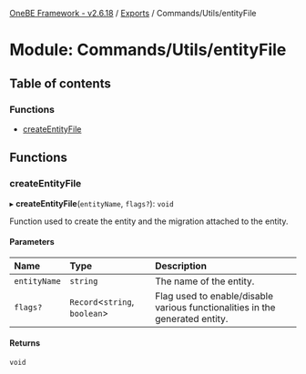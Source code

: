 [OneBE Framework - v2.6.18](../README.md) / [Exports](../modules.md) / Commands/Utils/entityFile

# Module: Commands/Utils/entityFile

## Table of contents

### Functions

- [createEntityFile](Commands_Utils_entityFile.md#createentityfile)

## Functions

### createEntityFile

▸ **createEntityFile**(`entityName`, `flags?`): `void`

Function used to create the entity and the migration attached to the entity.

#### Parameters

| Name | Type | Description |
| :------ | :------ | :------ |
| `entityName` | `string` | The name of the entity. |
| `flags?` | `Record`<`string`, `boolean`\> | Flag used to enable/disable various functionalities in the generated entity. |

#### Returns

`void`
